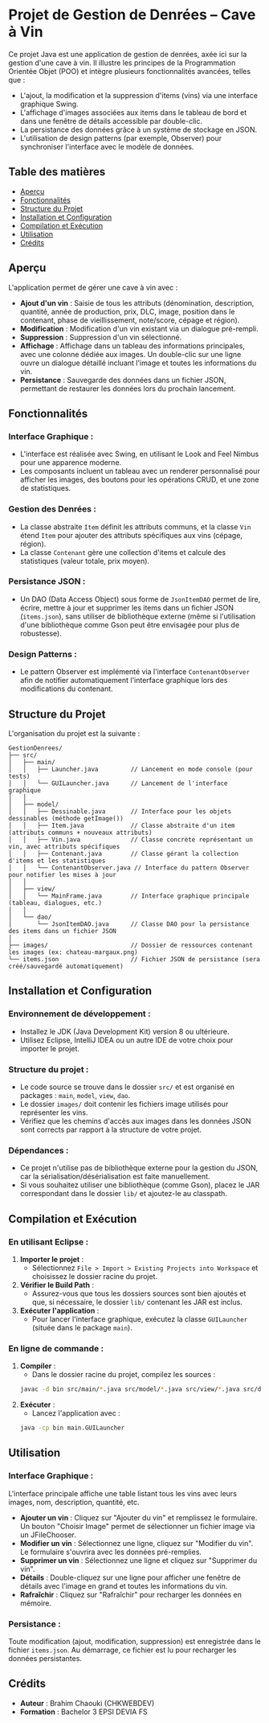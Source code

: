 # Projet de Gestion de Denrées – Cave à Vin

Ce projet Java est une application de gestion de denrées, axée ici sur la gestion d'une cave à vin. Il illustre les principes de la Programmation Orientée Objet (POO) et intègre plusieurs fonctionnalités avancées, telles que :

- L'ajout, la modification et la suppression d'items (vins) via une interface graphique Swing.
- L'affichage d'images associées aux items dans le tableau de bord et dans une fenêtre de détails accessible par double-clic.
- La persistance des données grâce à un système de stockage en JSON.
- L'utilisation de design patterns (par exemple, Observer) pour synchroniser l'interface avec le modèle de données.

## Table des matières
- [Aperçu](#aperçu)
- [Fonctionnalités](#fonctionnalités)
- [Structure du Projet](#structure-du-projet)
- [Installation et Configuration](#installation-et-configuration)
- [Compilation et Exécution](#compilation-et-exécution)
- [Utilisation](#utilisation)
- [Crédits](#crédits)

## Aperçu

L'application permet de gérer une cave à vin avec :

- **Ajout d'un vin** : Saisie de tous les attributs (dénomination, description, quantité, année de production, prix, DLC, image, position dans le contenant, phase de vieillissement, note/score, cépage et région).
- **Modification** : Modification d'un vin existant via un dialogue pré-rempli.
- **Suppression** : Suppression d'un vin sélectionné.
- **Affichage** : Affichage dans un tableau des informations principales, avec une colonne dédiée aux images. Un double-clic sur une ligne ouvre un dialogue détaillé incluant l'image et toutes les informations du vin.
- **Persistance** : Sauvegarde des données dans un fichier JSON, permettant de restaurer les données lors du prochain lancement.

## Fonctionnalités

### Interface Graphique :
- L'interface est réalisée avec Swing, en utilisant le Look and Feel Nimbus pour une apparence moderne.
- Les composants incluent un tableau avec un renderer personnalisé pour afficher les images, des boutons pour les opérations CRUD, et une zone de statistiques.

### Gestion des Denrées :
- La classe abstraite `Item` définit les attributs communs, et la classe `Vin` étend `Item` pour ajouter des attributs spécifiques aux vins (cépage, région).
- La classe `Contenant` gère une collection d'items et calcule des statistiques (valeur totale, prix moyen).

### Persistance JSON :
- Un DAO (Data Access Object) sous forme de `JsonItemDAO` permet de lire, écrire, mettre à jour et supprimer les items dans un fichier JSON (`items.json`), sans utiliser de bibliothèque externe (même si l'utilisation d'une bibliothèque comme Gson peut être envisagée pour plus de robustesse).

### Design Patterns :
- Le pattern Observer est implémenté via l'interface `ContenantObserver` afin de notifier automatiquement l'interface graphique lors des modifications du contenant.

## Structure du Projet

L'organisation du projet est la suivante :

```
GestionDenrees/
├── src/
│   ├── main/
│   │   ├── Launcher.java         // Lancement en mode console (pour tests)
│   │   └── GUILauncher.java      // Lancement de l'interface graphique
│   │
│   ├── model/
│   │   ├── Dessinable.java       // Interface pour les objets dessinables (méthode getImage())
│   │   ├── Item.java             // Classe abstraite d'un item (attributs communs + nouveaux attributs)
│   │   ├── Vin.java              // Classe concrète représentant un vin, avec attributs spécifiques
│   │   ├── Contenant.java        // Classe gérant la collection d'items et les statistiques
│   │   └── ContenantObserver.java // Interface du pattern Observer pour notifier les mises à jour
│   │
│   ├── view/
│   │   └── MainFrame.java        // Interface graphique principale (tableau, dialogues, etc.)
│   │
│   └── dao/
│       └── JsonItemDAO.java      // Classe DAO pour la persistance des items dans un fichier JSON
│
├── images/                       // Dossier de ressources contenant les images (ex: chateau-margaux.png)
└── items.json                    // Fichier JSON de persistance (sera créé/sauvegardé automatiquement)
```

## Installation et Configuration

### Environnement de développement :
- Installez le JDK (Java Development Kit) version 8 ou ultérieure.
- Utilisez Eclipse, IntelliJ IDEA ou un autre IDE de votre choix pour importer le projet.

### Structure du projet :
- Le code source se trouve dans le dossier `src/` et est organisé en packages : `main`, `model`, `view`, `dao`.
- Le dossier `images/` doit contenir les fichiers image utilisés pour représenter les vins.
- Vérifiez que les chemins d'accès aux images dans les données JSON sont corrects par rapport à la structure de votre projet.

### Dépendances :
- Ce projet n'utilise pas de bibliothèque externe pour la gestion du JSON, car la sérialisation/désérialisation est faite manuellement.
- Si vous souhaitez utiliser une bibliothèque (comme Gson), placez le JAR correspondant dans le dossier `lib/` et ajoutez-le au classpath.

## Compilation et Exécution

### En utilisant Eclipse :
1. **Importer le projet** :
   - Sélectionnez `File > Import > Existing Projects into Workspace` et choisissez le dossier racine du projet.
2. **Vérifier le Build Path** :
   - Assurez-vous que tous les dossiers sources sont bien ajoutés et que, si nécessaire, le dossier `lib/` contenant les JAR est inclus.
3. **Exécuter l'application** :
   - Pour lancer l'interface graphique, exécutez la classe `GUILauncher` (située dans le package `main`).

### En ligne de commande :
1. **Compiler** :
   - Dans le dossier racine du projet, compilez les sources :
   ```bash
   javac -d bin src/main/*.java src/model/*.java src/view/*.java src/dao/*.java
   ```
2. **Exécuter** :
   - Lancez l'application avec :
   ```bash
   java -cp bin main.GUILauncher
   ```

## Utilisation

### Interface Graphique :
L'interface principale affiche une table listant tous les vins avec leurs images, nom, description, quantité, etc.

- **Ajouter un vin** : Cliquez sur "Ajouter du vin" et remplissez le formulaire. Un bouton "Choisir Image" permet de sélectionner un fichier image via un JFileChooser.
- **Modifier un vin** : Sélectionnez une ligne, cliquez sur "Modifier du vin". Le formulaire s'ouvrira avec les données pré-remplies.
- **Supprimer un vin** : Sélectionnez une ligne et cliquez sur "Supprimer du vin".
- **Détails** : Double-cliquez sur une ligne pour afficher une fenêtre de détails avec l'image en grand et toutes les informations du vin.
- **Rafraîchir** : Cliquez sur "Rafraîchir" pour recharger les données en mémoire.

### Persistance :
Toute modification (ajout, modification, suppression) est enregistrée dans le fichier `items.json`. Au démarrage, ce fichier est lu pour recharger les données persistantes.

## Crédits

- **Auteur** : Brahim Chaouki (CHKWEBDEV)
- **Formation** : Bachelor 3 EPSI DEVIA FS

